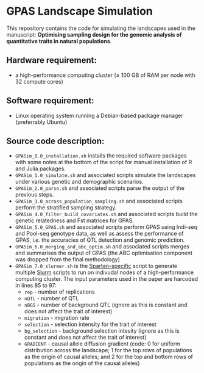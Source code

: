# GPAS Landscape Simulation

This repository contains the code for simulating the landscapes used in the manuscript: **Optimising sampling design for the genomic analysis of quantitative traits in natural populations**.

## Hardware requirement:
- a high-performance computing cluster (≥ 100 GB of RAM per node with 32 compute cores)

## Software requirement:
- Linux operating system running a Debian-based package manager (preferrably Ubuntu)

## Source code description:
- `GPASim_0.0_installation.sh` installs the required software packages with some notes at the bottom of the script for manual installation of R and Julia packages.
- `GPASim_1.0_simulate.sh` and associated scripts simulate the landscapes under various genetic and demographic scenarios.
- `GPASim_2.0_parse.sh` and associated scripts parse the output of the previous steps.
- `GPASim_3.0_across_population_sampling.sh` and associated scripts perform the stratified sampling strategy.
- `GPASim_4.0_filter_build_covariates.sh` and associated scripts build the genetic relatedness and Fst matrices for GPAS.
- `GPASim_5.0_GPAS.sh` and associated scripts perform GPAS using Indi-seq and Pool-seq genotype data, as well as assess the performance of GPAS, i.e. the accuracies of QTL detection and genomic prediction.
- `GPASim_6.0_merging_and_abc_optim.sh` and associated scripts merges and summarises the output of GPAS (the ABC optimisation component was dropped from the final methodology)
- `GPASim_7.0_slurmer.sh` is the [Spartan-specific](https://dashboard.hpc.unimelb.edu.au/) script to generate multiple [Slurm](https://slurm.schedmd.com/documentation.html) scripts to run on indivudal nodes of a high-performance computing cluster. The input parameters used in the paper are harcoded in lines 85 to 97:
  + `rep` - number of replications
  + `nQTL` - number of QTL
  + `nBGS` - number of background QTL (ignore as this is constant and does not affect the trait of interest)
  + `migration` - migration rate
  + `selection` - selection intensity for the trait of interest
  + `bg_selection` - background selection intesity (ignore as this is constant and does not affect the trait of interest)
  + `GRADIENT` - causal allele diffusion gradient (code: 0 for uniform distribution across the landscape; 1 for the top rows of populations as the origin of causal alleles; and 2 for the top and bottom rows of populations as the origin of the causal alleles)

